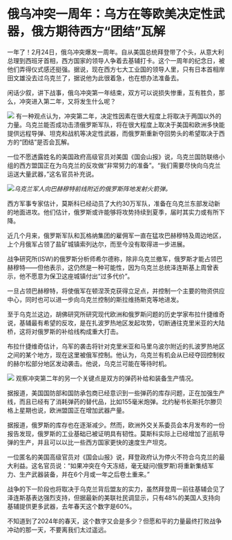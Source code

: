 # 俄乌冲突一周年：乌方在等欧美决定性武器，俄方期待西方“团结”瓦解

一年了！2月24日，俄乌冲突爆发一周年。自从美国总统拜登带了个头，从意大利总理到西班牙首相，西方国家的领导人争着去基辅打卡。这个一周年的纪念日，被他们弄得仪式感还挺强。据说，现在西方七大工业国的领导人里，只有日本首相岸田文雄没去过乌克兰了，据说他为此很着急，也在想办法准备去。

闲话少叙，讲下战事，俄乌冲突第一年结束，双方可以说损失惨重，互有胜负，那么，冲突进入第二年，又将发生什么呢？

![](https://inews.gtimg.com/om_bt/OxmTiN7Ys1O9pYmf00wL2vg1E9r4osiicKddPMhFnBQCIAA/1000)
有一种观点认为，冲突第二年，决定性因素在很大程度上将取决于两国以外的力量。乌克兰能否成功击溃俄罗斯军队，将在很大程度上取决于美国和欧洲多快能提供远程导弹、坦克和战机等决定性武器，而俄罗斯重新夺回势头的希望取决于西方的“团结”是否会瓦解。

一位不愿透露姓名的美国政府高级官员对美国《国会山报》说，乌克兰国防联络小组的西方盟国正在为乌克兰的反攻做“非常努力的准备”。“我们需要尽快向乌克兰运送大量武器，”这名官员补充说。

![](https://inews.gtimg.com/om_bt/OK3x8CfZY4HeAT47be8sXT8y-yGHtEbBatmNvP38vXlzgAA/1000)_乌克兰军人向巴赫穆特前线附近的俄罗斯阵地发射火箭弹。_

西方军事专家估计，莫斯科已经动员了大约30万军队，准备在乌克兰东部发动新的地面进攻。他们估计，俄罗斯或许能够将攻势持续到夏季，届时其实力或有所下降。

近几个月来，俄罗斯军队和瓦格纳集团的雇佣军一直在猛攻巴赫穆特及周边地区，上个月俄军占领了盐矿城镇索列达尔，而至今没有取得进一步进展。

战争研究所(ISW)的俄罗斯分析师希尔德称，除非乌克兰撤军，俄罗斯才能占领巴赫穆特——但他表示，这仍然是一种可能性，因为乌克兰总统泽连斯基上周曾表示，他不愿意为保卫这座城镇付出“过多代价”。

一旦占领巴赫穆特，将使俄军在顿涅茨克获得立足点，并控制一个主要的物资供应中心，同时也可以进一步向乌克兰控制的斯拉维扬斯克等地进发。

至于乌克兰这边，胡佛研究所研究现代欧洲和俄罗斯问题的历史学家布拉什捷维奇说，基辅最有希望的反攻，是在扎波罗热地区发起攻势，切断通往克里米亚的大陆桥，这将对俄罗斯的补给线构成重大打击。

布拉什捷维奇估计，乌军的袭击将针对克里米亚和马里乌波尔附近的扎波罗热地区之间的某个地方，现在这里被俄军控制。他认为，乌克兰有机会从已经夺回控制权的赫尔松部分地区发动袭击。他说，乌克兰可能在等待时机。

![](https://inews.gtimg.com/om_bt/Oqw6neNq91a9e6s-CQCxCRDqNLnoqzauZlpi0aQIh9vTAAA/1000)
观察冲突第二年的另一个关键点是双方的弹药补给和装备生产情况。

据报道，美国国防部和国防承包商已经意识到一些弹药的库存问题，正在加强生产线，而且已经有了消耗弹药的替代品，比如155毫米炮弹。北约秘书长斯托尔滕贝格上星期也说，欧洲盟国正在增加武器产量。

据报道，俄罗斯的库存也在逐渐减少。然而，欧洲外交关系委员会本月发布的一份报告发现，俄罗斯的工业基础已被证明具有韧性。莫斯科实际上已经增加了巡航导弹的生产，并且可以以比一些西方国家更快的速度生产坦克。

一位匿名的美国高级官员对《国会山报》说，拜登政府认为停火不符合乌克兰的最大利益。这名官员说：“如果冲突在今天冻结，毫无疑问(俄罗斯)将重新集结军力、生产武器装备，并在6个月或一年之后卷土重来。”

战争的下一阶段也将取决于乌克兰背后盟友的实力，虽然拜登周一前往基辅会见了泽连斯基表达强烈支持，但据最新的美联社民调显示，只有48%的美国人支持向基辅提供更多武器，去年春天这个数字是60%。

不知道到了2024年的春天，这个数字又会是多少？但愿和平的力量最终打败战争冲动的那一天，不要离我们太过遥远。

